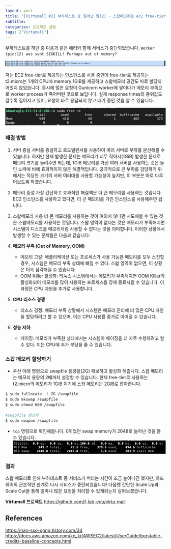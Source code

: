 ```yaml
---
layout: post
title: "[Virtumall #2] 부하테스트 중 일어난 일(2) - 스왑메모리로 ec2 free-tier OOM 해결하기"
subtitle:
categories: 프로젝트 실험
tags: ["Virtumall"]
---
```


부하테스트를 하던 중 다음과 같은 에러와 함께 서비스가 중단되었습니다. 
`Worker (pid:12) was sent SIGKILL! Perhaps out of memory?` 

![img](../assets/images/posts/2024-02-01-ec2-01.png)


저는 EC2 free-tier로 제공되는 인스턴스를 사용 중인데 free-tier로 제공되는 t2.micro는 1개의 CPU에 memory 1GiB를 제공하고 스왑메모리 공간도 따로 할당되어있지 않았습니다. 
동시에 많은 요청이 Gunicorn worker에 쌓이다가 메모리 부족으로 worker process가 죽어버린 것으로 보입니다. 실제 response times의 중위값도 갈수록 길어지고 있어, 요청이 바로 응답되지 않고 대기 중인 것을 알 수 있습니다. 

![img](../assets/images/posts/2024-02-01-ec2-02.png)


### 해결 방법
1. 서버 증설
서버를 증설하고 로드밸런서를 사용하여 여러 서버로 부하를 분산해줄 수 있습니다. 하지만 현재 발생한 문제는 메모리가 너무 작아서(1GiB) 발생한 문제로 메모리 크기를 늘려주면 되는데, 1GiB 메모리를 가진 여러 서버를 사용하는 것은 들인 노력에 비해 효과적이지 않은 해결책입니다. 궁극적으로 큰 부하를 감당하기 위해서는 적당한 크기의 서버 여러대를 사용할 가능성이 높지만, 이 부분은 따로 다루어보도록 하겠습니다.  

2. 메모리 증설
가장 간단하고 효과적인 해결책은 더 큰 메모리를 사용하는 것입니다. EC2 인스턴스를 사용하고 있다면, 더 큰 메모리를 가진 인스턴스를 사용해주면 됩니다.  

3. 스왑메모리 사용
더 큰 메모리를 사용하는 것이 여의치 않다면 시도해볼 수 있는 것은 스왑메모리를 사용하는 것입니다. 스왑 영역이 없다는 것은 메모리가 부족해지면 시스템이 디스크를 메모리처럼 사용할 수 없다는 것을 의미합니다. 이러한 상황에서 발생할 수 있는 문제들은 다음과 같습니다:

1. **메모리 부족 (Out of Memory, OOM)**
    - 메모리 고갈: 애플리케이션 또는 프로세스가 사용 가능한 메모리를 모두 소진할 경우, 시스템은 메모리 부족 상태에 빠질 수 있다. 스왑 영역이 없으면, 이 상황은 더욱 심각해질 수 있습니다.
    - OOM Killer 활성화: 리눅스 시스템에서는 메모리가 부족해지면 OOM Killer가 활성화되어 메모리를 많이 사용하는 프로세스를 강제 종료시킬 수 있습니다. 이 과정은 CPU 자원을 추가로 사용합니다.
2. **CPU 리소스 경쟁**
    - 리소스 경쟁: 메모리 부족 상황에서 시스템은 메모리 관리에 더 많은 CPU 자원을 할당하려고 할 수 있으며, 이는 CPU 사용률 증가로 이어질 수 있습니다.
3. **성능 저하**
    - 페이징: 메모리가 부족한 상태에서는 시스템이 페이징을 더 자주 수행하려고 할 수 있다. 이는 CPU에 추가 부담을 줄 수 있습니다.


### 스왑 메모리 할당하기
- 우선 아래 명령으로 swapfile 용량을(2G) 확보하고 활성화 해줍니다. 스왑 메모리는 메모리 용량의 2배까지 설정할 수 있습니다. 현재 free-tier로 사용하는 t2.micro의 메모리가 1GiB 이기에 스왑 메모리는 2GiB로 잡아줍니다.
```bash
$ sudo fallocate -l 2G /swapfile
$ sudo mkswap /swapfile
$ sudo chmod 600 /swapfile

#swapfile 활성화
$ sudo swapon /swapfile
```

- `top` 명령으로 확인해봅니다. 0이었던 swap memory가 2048로 늘어난 것을 볼 수 있습니다. 
![img](../assets/images/posts/2024-02-01-ec2-03.png)


### 결과
스왑 메모리로 인해 부하테스트 중 서비스가 버티는 시간이 조금 늘어나긴 했지만, 하드웨어의 근본적인 한계로 다시 서비스가 중단되었습니다! 
다음엔 간단한 Scale Up과 Scale Out을 통해 얼마나 많은 요청을 처리할 수 있게되는지 살펴보겠습니다. 


**Virtumall 프로젝트**
https://github.com/f-lab-edu/virtu-mall


## References
https://nan-sso-gong.tistory.com/34 
https://docs.aws.amazon.com/ko_kr/AWSEC2/latest/UserGuide/burstable-credits-baseline-concepts.html